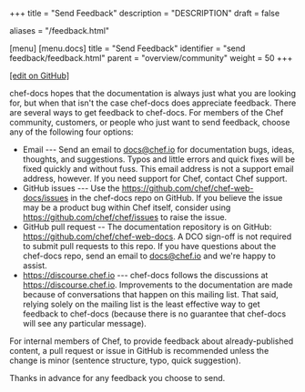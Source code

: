 +++
title = "Send Feedback"
description = "DESCRIPTION"
draft = false

aliases = "/feedback.html"

[menu]
  [menu.docs]
    title = "Send Feedback"
    identifier = "send feedback/feedback.html"
    parent = "overview/community"
    weight = 50
+++    

[\[edit on
GitHub\]](https://github.com/chef/chef-web-docs/blob/master/chef_master/source/feedback.rst)

chef-docs hopes that the documentation is always just what you are
looking for, but when that isn't the case chef-docs does appreciate
feedback. There are several ways to get feedback to chef-docs. For
members of the Chef community, customers, or people who just want to
send feedback, choose any of the following four options:

-   Email --- Send an email to <docs@chef.io> for documentation bugs,
    ideas, thoughts, and suggestions. Typos and little errors and quick
    fixes will be fixed quickly and without fuss. This email address is
    not a support email address, however. If you need support for Chef,
    contact Chef support.
-   GitHub issues --- Use the
    <https://github.com/chef/chef-web-docs/issues> in the chef-docs repo
    on GitHub. If you believe the issue may be a product bug within Chef
    itself, consider using <https://github.com/chef/chef/issues> to
    raise the issue.
-   GitHub pull request -- The documentation repository is on GitHub:
    <https://github.com/chef/chef-web-docs>. A DCO sign-off is not
    required to submit pull requests to this repo. If you have questions
    about the chef-docs repo, send an email to <docs@chef.io> and we're
    happy to assist.
-   <https://discourse.chef.io> --- chef-docs follows the discussions at
    <https://discourse.chef.io>. Improvements to the documentation are
    made because of conversations that happen on this mailing list. That
    said, relying solely on the mailing list is the least effective way
    to get feedback to chef-docs (because there is no guarantee that
    chef-docs will see any particular message).

For internal members of Chef, to provide feedback about
already-published content, a pull request or issue in GitHub is
recommended unless the change is minor (sentence structure, typo, quick
suggestion).

Thanks in advance for any feedback you choose to send.
